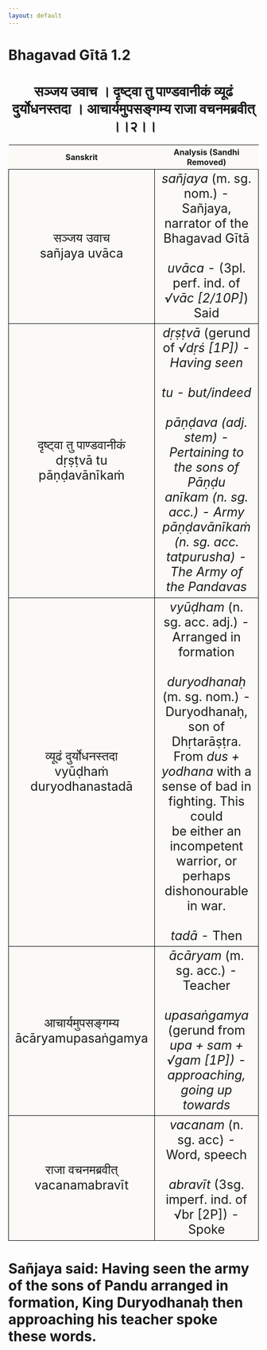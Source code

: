 ```yaml
---
layout: default
---
```

<!---
Text can be **bold**, _italic_, or ~~strikethrough~~.

[Link to another page](./another-page.html)

There should be whitespace between paragraphs.

There should be whitespace between paragraphs. We recommend including a README, or a file with information about your project.
--->

# Bhagavad Gītā 1.2

<style>
table {
  border-collapse: collapse;
  border-style: hidden;
}
th {
  background: #FBFAF7;
}
td {
  font-size: 25px;
  background: #FBFAF7;
  border: 1px solid black;
}
</style>

<h1 style="text-align:center">
सञ्जय उवाच ।
दृष्ट्वा तु पाण्डवानीकं व्यूढं दुर्योधनस्तदा ।
आचार्यमुपसङ्गम्य राजा वचनमब्रवीत् ।।२।।
</h1>

| Sanskrit | Analysis (Sandhi Removed) |
|:-:|:-:|
| सञ्जय उवाच<br>sañjaya uvāca | <em>sañjaya</em> (m. sg. nom.) - Sañjaya, narrator of the Bhagavad Gītā<br><br><em>uvāca</em> - (3pl. perf. ind. of <em>√vāc [2/10P]</em>) Said |
|  दृष्ट्वा तु पाण्डवानीकं<br>dṛṣṭvā tu pāṇḍavānīkaṁ  | <em>dṛṣṭvā</em> (gerund of <em>√dṛś [1P]) - Having seen<br><br><em>tu</em> - but/indeed<br><br><em>pāṇḍava</em> (adj. stem) - Pertaining to the sons of Pāṇḍu<br><em>anīkam</em> (n. sg. acc.) - Army<br><em>pāṇḍavānīkaṁ</em> (n. sg. acc. tatpurusha) - The Army of the Pandavas |
|  व्यूढं दुर्योधनस्तदा<br>vyūḍhaṁ duryodhanastadā  | <em>vyūḍham</em> (n. sg. acc. adj.) - Arranged in formation<br><br><em>duryodhanaḥ</em> (m. sg. nom.) - Duryodhanaḥ, son of Dhṛtarāṣṭra. <br>From <em>dus + yodhana</em> with a sense of bad in fighting. This could<br>be either an incompetent warrior, or perhaps dishonourable in war.<br><br><em>tadā</em> - Then |
| आचार्यमुपसङ्गम्य<br>ācāryamupasaṅgamya | <em>ācāryam</em> (m. sg. acc.) - Teacher<br><br><em>upasaṅgamya</em> (gerund from <em>upa + sam + √gam [1P]) - approaching,<br>going up towards |
| राजा वचनमब्रवीत्<br>vacanamabravīt | <em>vacanam</em> (n. sg. acc) - Word, speech<br><br><em>abravīt</em> (3sg. imperf. ind. of √br [2P]) - Spoke |

<h1>
Sañjaya said: Having seen the army of the sons of Pandu arranged in formation, King Duryodhanaḥ then
approaching his teacher spoke these words.
</h1>
